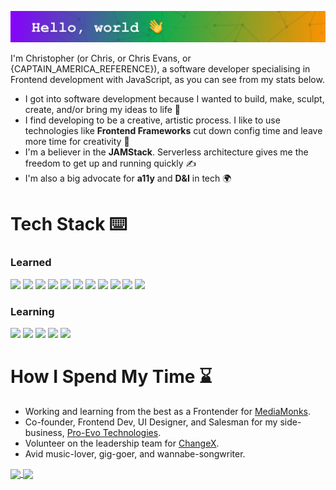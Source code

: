 ![Banner](./githubBanner.png "Banner")

I'm Christopher (or Chris, or Chris Evans, or {CAPTAIN_AMERICA_REFERENCE}), a software developer specialising in Frontend development with JavaScript, as you can see from my stats below.

* I got into software development because I wanted to build, make, sculpt, create, and/or bring my ideas to life 🤖
* I find developing to be a creative, artistic process. I like to use technologies like **Frontend Frameworks** cut down config time and leave more time for creativity 🎨
* I'm a believer in the **JAMStack**. Serverless architecture gives me the freedom to get up and running quickly ✍️
* I'm also a big advocate for **a11y** and **D&I** in tech 🌍


# Tech Stack ⌨️
### Learned
![](https://img.shields.io/badge/-JavaScript-informational?style=flat&logo=JavaScript&logoColor=white&color=F7DF1E) ![](https://img.shields.io/badge/-CSS-informational?style=flat&logo=CSS3&logoColor=white&color=1572B6) ![](https://img.shields.io/badge/-React-informational?style=flat&logo=React&logoColor=white&color=61DAFB) ![](https://img.shields.io/badge/-Vue-informational?style=flat&logo=Vue.js&logoColor=white&color=4FC08D) ![](https://img.shields.io/badge/-Firebase-informational?style=flat&logo=Firebase&logoColor=white&color=FFCA28) ![](https://img.shields.io/badge/-Redux-informational?style=flat&logo=Redux&logoColor=white&color=764ABC) ![](https://img.shields.io/badge/-Next-informational?style=flat&logo=Next.js&logoColor=white&color=000000) ![](https://img.shields.io/badge/-Jest-informational?style=flat&logo=Jest&logoColor=white&color=C21325) ![](https://img.shields.io/badge/-Node-informational?style=flat&logo=Node.js&logoColor=white&color=339933) ![](https://img.shields.io/badge/-GraphQL-informational?style=flat&logo=GraphQL&logoColor=white&color=E10098) ![](https://img.shields.io/badge/-AdobeXD-informational?style=flat&logo=Adobe-XD&logoColor=white&color=FF61F6) 


### Learning
![](https://img.shields.io/badge/-TypeScript-informational?style=flat&logo=TypeScript&logoColor=white&color=3178C6) ![](https://img.shields.io/badge/-Three-informational?style=flat&logo=Threedotjs&logoColor=white&color=000000) ![](https://img.shields.io/badge/-SCSS-informational?style=flat&logo=Sass&logoColor=white&color=CC6699) ![](https://img.shields.io/badge/-GSAP-informational?style=flat&logo=GreenSock&logoColor=white&color=88CE02) ![](https://img.shields.io/badge/-Expo--ReactNative-informational?style=flat&logo=Expo&logoColor=white&color=000020)


# How I Spend My Time ⌛

* Working and learning from the best as a Frontender for [MediaMonks](https://www.mediamonks.com/).
* Co-founder, Frontend Dev, UI Designer, and Salesman for my side-business, [Pro-Evo Technologies](https://www.linkedin.com/company/pro-evo-technologies).
* Volunteer on the leadership team for [ChangeX](https://www.linkedin.com/company/change-x-community/).
* Avid music-lover, gig-goer, and wannabe-songwriter.

<a href="https://github.com/anuraghazra/github-readme-stats">
  <img align="center" src="https://github-readme-stats.vercel.app/api/top-langs/?username=crevulus&layout=compact&theme=dark" />
</a>
<a href="https://github.com/anuraghazra/convoychat">
  <img align="center" src="https://github-readme-stats.vercel.app/api?username=crevulus&count_private=true&hide=stars&show_icons=true&theme=dark" />
</a>
